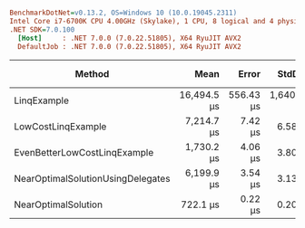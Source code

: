 ``` ini

BenchmarkDotNet=v0.13.2, OS=Windows 10 (10.0.19045.2311)
Intel Core i7-6700K CPU 4.00GHz (Skylake), 1 CPU, 8 logical and 4 physical cores
.NET SDK=7.0.100
  [Host]     : .NET 7.0.0 (7.0.22.51805), X64 RyuJIT AVX2
  DefaultJob : .NET 7.0.0 (7.0.22.51805), X64 RyuJIT AVX2


```
|                            Method |        Mean |     Error |      StdDev | Ratio | RatioSD |     Gen0 | Allocated | Alloc Ratio |
|---------------------------------- |------------:|----------:|------------:|------:|--------:|---------:|----------:|------------:|
|                       LinqExample | 16,494.5 μs | 556.43 μs | 1,640.63 μs | 20.72 |    2.49 | 109.3750 |  480008 B |          NA |
|                LowCostLinqExample |  7,214.7 μs |   7.42 μs |     6.58 μs |  9.99 |    0.01 |        - |       4 B |          NA |
|      EvenBetterLowCostLinqExample |  1,730.2 μs |   4.06 μs |     3.80 μs |  2.40 |    0.01 |        - |       1 B |          NA |
| NearOptimalSolutionUsingDelegates |  6,199.9 μs |   3.54 μs |     3.13 μs |  8.59 |    0.00 |        - |       4 B |          NA |
|               NearOptimalSolution |    722.1 μs |   0.22 μs |     0.20 μs |  1.00 |    0.00 |        - |         - |          NA |
